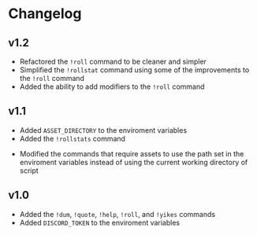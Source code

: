 # Changelog
## v1.2
* Refactored the `!roll` command to be cleaner and simpler
* Simplified the `!rollstat` command using some of the improvements to the `!roll` command
* Added the ability to add modifiers to the `!roll` command

## v1.1
+ Added `ASSET_DIRECTORY` to the enviroment variables
+ Added the `!rollstats` command
* Modified the commands that require assets to use the path set in the enviroment variables instead of using the current working directory of script

## v1.0
+ Added the `!dum`, `!quote`, `!help`, `!roll`, and `!yikes` commands
+ Added `DISCORD_TOKEN` to the enviroment variables
